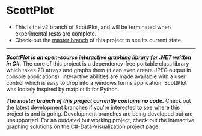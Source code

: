 # ScottPlot

* This is the v2 branch of ScottPlot, and will be terminated when experimental tests are complete.
* Check-out the [master branch](https://github.com/swharden/ScottPlot/) of this project to see its current state.

---

***ScottPlot is an open-source interactive graphing library for .NET written in C#.*** The core of this project is a dependency-free portable class library which takes 2D arrays and graphs them (it can even create JPEG output in console applications). Interactive abilities are made available with a user control which is easy to drop into a windows forms application. ScottPlot was loosely inspired by matplotlib for Python.

***The master branch of this project currently contains no code.*** Check out the [latest development branches](https://github.com/swharden/ScottPlot/branches) if you're interested to see where this project is and is going. Development branches are being developed but are unsupported. For an outdated but working project, check out the interactive graphing solutions on the [C#-Data-Visualization](https://github.com/swharden/Csharp-Data-Visualization) project page.